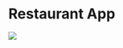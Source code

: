 # Restaurant App

<a href = "https://github.com/ozgun-kara/Restaurant" target = "_blank"> <img src = "https://imgflip.com/gif/34liv8" /> </a>


